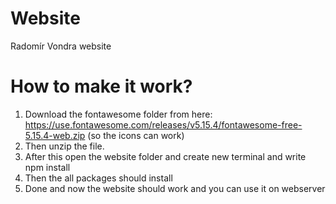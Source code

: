 # Website
Radomír Vondra website

# How to make it work?
1. Download the fontawesome folder from here: https://use.fontawesome.com/releases/v5.15.4/fontawesome-free-5.15.4-web.zip (so the icons can work)
2. Then unzip the file.
3. After this open the website folder and create new terminal and write npm install
4. Then the all packages should install
5. Done and now the website should work and you can use it on webserver 
